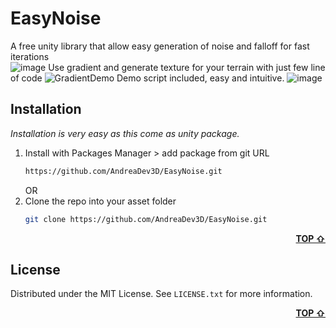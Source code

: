 <div id="top"></div>

# EasyNoise

A free unity library that allow easy generation of noise and falloff for fast iterations  
![image](https://user-images.githubusercontent.com/22279134/181112780-db62812a-7d93-47ce-9a37-97ac38074b26.png)
Use gradient and generate texture for your terrain with just few line of code
![GradientDemo](https://user-images.githubusercontent.com/22279134/181632540-af923636-33a3-45f1-a255-85021ac23029.gif)
Demo script included, easy and intuitive.
![image](https://user-images.githubusercontent.com/22279134/181113119-8708782c-f1dd-47e5-9173-69e53daa7c8f.png)

## Installation

_Installation is very easy as this come as unity package._

1. Install with Packages Manager > add package from git URL  
   ```sh
   https://github.com/AndreaDev3D/EasyNoise.git
   ```
   OR
2. Clone the repo into your asset folder 
   ```sh
   git clone https://github.com/AndreaDev3D/EasyNoise.git
   ```

<p align="right"><b><a href="#top">TOP &#8679;</a></b></p>

<!-- LICENSE -->
## License

Distributed under the MIT License. See `LICENSE.txt` for more information.

<p align="right"><b><a href="#top">TOP &#8679;</a></b></p>